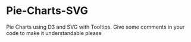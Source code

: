 # Pie-Charts-SVG
Pie Charts using D3 and SVG with Tooltips. 
Give some comments in your code to make it understandable please
